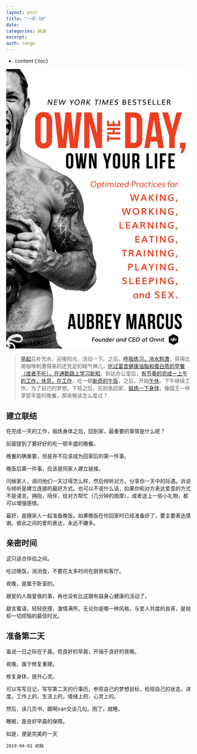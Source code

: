 ```yaml
---
layout: post
title: "一天-10"
date:
categories: 阅读
excerpt:
auth: conge
---
```

* content
{:toc}

![《Own the day, Own your life》](/assets/images/阅读/118382-0e0f7f91dcb7cdec.png)

> [早起](https://www.jianshu.com/p/3494e6862f33)后补充水，迎接阳光，活动一下。之后，[呼吸练习，冷水刺激](https://www.jianshu.com/p/468305d5c1cf)，获得比用咖啡刺激得来的还充足的精气神儿，[吃过富含健康油脂和蛋白质的早餐（或者不吃），在通勤路上学习新知](https://www.jianshu.com/p/1e9af2923bc8)，到达办公室后，[有节奏的完成一上午的工作，休息，在工作](https://www.jianshu.com/p/944abc2bb347)，吃一顿[新奇的午饭](https://www.jianshu.com/p/308dc9778da6)，之后，开始[午休](https://www.jianshu.com/p/308dc9778da6)。下午继续工作，为了自己的梦想。下班之后，先别急回家，[锻炼一下身体](https://www.jianshu.com/p/78430128b585)，像国王一样享受丰盛的晚餐，那夜晚该怎么度过？

## 建立联结

在完成一天的工作，锻炼身体之后，回到家，最重要的事情是什么呢？

前面提到了要好好的吃一顿丰盛的晚餐。

晚餐的确重要，但是并不应该成为回家后的第一件事。

晚饭后第一件事，应该是同家人建立链接。

问候家人，询问他们一天过得怎么样，然后倾听对方。分享你一天中的际遇。诉说与倾听是建立连接的最好方式。也可以不说什么话，如果你和对方表达爱意的方式不是语言。拥抱，陪伴，给对方帮忙（几分钟的按摩），或者送上一些小礼物，都可以增强感情。

最好，是跟家人一起准备晚饭。如果晚饭在你回家时已经准备好了，要主要表达感谢。彼此之间的爱的表达，永远不嫌多。

## 亲密时间

这只适合伴侣之间。

吃过晚饭，消消食，不要花太多时间在厨房和客厅。

夜晚，是属于卧室的。

跟爱的人做爱做的事，再也没有比这跟有益身心健康的活动了。

甜言蜜语，轻轻抚摸，激情满怀。无论你是哪一种风格，与爱人共度的良宵，是抛却一切烦恼的最佳时光。

## 准备第二天

虽说一日之际在于晨。但良好的早晨，开端于良好的夜晚。

夜晚，属于修复重建。

修复身体，提升心灵。

可以写写日记，写写第二天的行事历，参照自己的梦想目标，检视自己的状态，进度。工作上的，生活上的，情绪上的，心灵上的。

然后，读几页书，跟啊iran交谈几句。困了，就睡。

睡眠，是良好早晨的保障。

如是，便是完美的一天


```
2019-04-01 初稿
```
